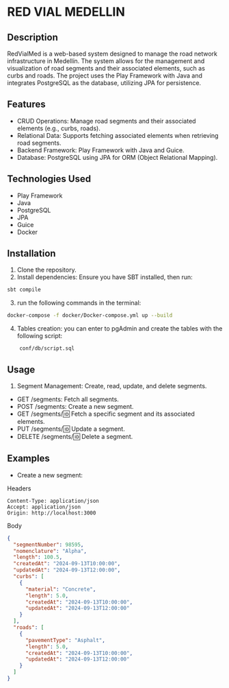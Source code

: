 # RED VIAL MEDELLIN

## Description
RedVialMed is a web-based system designed to manage the road network infrastructure in Medellín. 
The system allows for the management and visualization of road segments and their associated elements, 
such as curbs and roads. The project uses the Play Framework with Java and integrates 
PostgreSQL as the database, utilizing JPA for persistence.


## Features
- CRUD Operations: Manage road segments and their associated elements (e.g., curbs, roads).
- Relational Data: Supports fetching associated elements when retrieving road segments.
- Backend Framework: Play Framework with Java and Guice.
- Database: PostgreSQL using JPA for ORM (Object Relational Mapping).

## Technologies Used
- Play Framework
- Java
- PostgreSQL
- JPA
- Guice
- Docker

## Installation
1. Clone the repository.
2. Install dependencies: Ensure you have SBT installed, then run:
```bash
sbt compile
```
3. run the following commands in the terminal:
```bash
docker-compose -f docker/Docker-compose.yml up --build
```
4. Tables creation: you can enter to pgAdmin and create the tables with the following script:
```
    conf/db/script.sql
```

## Usage

1. Segment Management: Create, read, update, and delete segments.

- GET /segments: Fetch all segments.
- POST /segments: Create a new segment.
- GET /segments/:id: Fetch a specific segment and its associated elements.
- PUT /segments/:id: Update a segment.
- DELETE /segments/:id: Delete a segment.

## Examples
- Create a new segment:

Headers
```
Content-Type: application/json
Accept: application/json
Origin: http://localhost:3000
```
Body
```json
{
  "segmentNumber": 98595,
  "nomenclature": "Alpha",
  "length": 100.5,
  "createdAt": "2024-09-13T10:00:00",
  "updatedAt": "2024-09-13T12:00:00",
  "curbs": [
    {
      "material": "Concrete",
      "length": 5.0,
      "createdAt": "2024-09-13T10:00:00",
      "updatedAt": "2024-09-13T12:00:00"
    }
  ],
  "roads": [
    {
      "pavementType": "Asphalt",
      "length": 5.0,
      "createdAt": "2024-09-13T10:00:00",
      "updatedAt": "2024-09-13T12:00:00"
    }
  ]
}

```




